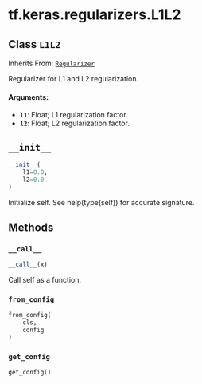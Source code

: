 <div itemscope itemtype="http://developers.google.com/ReferenceObject">
<meta itemprop="name" content="tf.keras.regularizers.L1L2" />
<meta itemprop="path" content="Stable" />
<meta itemprop="property" content="__call__"/>
<meta itemprop="property" content="__init__"/>
<meta itemprop="property" content="from_config"/>
<meta itemprop="property" content="get_config"/>
</div>

# tf.keras.regularizers.L1L2

## Class `L1L2`

Inherits From: [`Regularizer`](../../../tf/keras/regularizers/Regularizer.md)

Regularizer for L1 and L2 regularization.

#### Arguments:

* <b>`l1`</b>: Float; L1 regularization factor.
* <b>`l2`</b>: Float; L2 regularization factor.

<h2 id="__init__"><code>__init__</code></h2>

``` python
__init__(
    l1=0.0,
    l2=0.0
)
```

Initialize self.  See help(type(self)) for accurate signature.



## Methods

<h3 id="__call__"><code>__call__</code></h3>

``` python
__call__(x)
```

Call self as a function.

<h3 id="from_config"><code>from_config</code></h3>

``` python
from_config(
    cls,
    config
)
```



<h3 id="get_config"><code>get_config</code></h3>

``` python
get_config()
```






